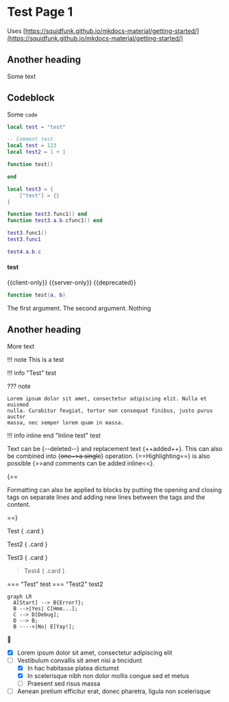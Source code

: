 # Test Page 1

Uses [https://squidfunk.github.io/mkdocs-material/getting-started/](https://squidfunk.github.io/mkdocs-material/getting-started/)

## Another heading

Some text


## Codeblock
Some `code`

```lua
local test = "test"
```

```lua title="Title Test"
-- Comment test
local test = 123
local test2 = 1 + 1

function test()

end

local test3 = {
	["test"] = {}
}

function test3.func1() end
function test3.a.b.cfunc1() end

test3.func1()
test3.func1

test4.a.b.c
```


#### test
{{client-only}} {{server-only}} {{deprecated}}

```lua
function test(a, b)
```

<args>
    <arg name="arg1" type="string">The first argument.</arg>
    <arg name="arg2" type="string">The second argument.</arg>
</args>

<rets>
    <ret name="" type="nil">Nothing</ret>
</rets>

## Another heading

More text


!!! note
    This is a test


!!! info "Test"
    test

??? note

    Lorem ipsum dolor sit amet, consectetur adipiscing elit. Nulla et euismod
    nulla. Curabitur feugiat, tortor non consequat finibus, justo purus auctor
    massa, nec semper lorem quam in massa.

!!! info inline end "Inline test"
    test

Text can be {--deleted--} and replacement text {++added++}. This can also be
combined into {~~one~>a single~~} operation. {==Highlighting==} is also
possible {>>and comments can be added inline<<}.

{==

Formatting can also be applied to blocks by putting the opening and closing
tags on separate lines and adding new lines between the tags and the content.

==}

<div class="grid" markdown>
Test
{ .card }

Test2
{ .card }

Test3
{ .card }

>Test4
{ .card }
</div>

=== "Test"
    test
=== "Test2"
    test2

``` mermaid
graph LR
  A[Start] --> B{Error?};
  B -->|Yes| C[Hmm...];
  C --> D[Debug];
  D --> B;
  B ---->|No| E[Yay!];
```

:thinking:

- [x] Lorem ipsum dolor sit amet, consectetur adipiscing elit
- [ ] Vestibulum convallis sit amet nisi a tincidunt
    * [x] In hac habitasse platea dictumst
    * [x] In scelerisque nibh non dolor mollis congue sed et metus
    * [ ] Praesent sed risus massa
- [ ] Aenean pretium efficitur erat, donec pharetra, ligula non scelerisque

<br>
<br>
<br>
<br>
<br>
